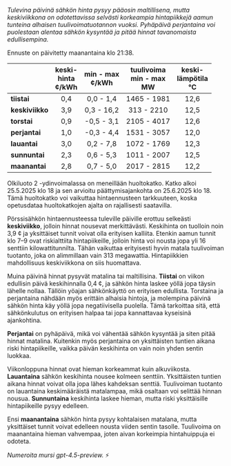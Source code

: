 *Tulevina päivinä sähkön hinta pysyy pääosin maltillisena, mutta keskiviikkona on odotettavissa selvästi korkeampia hintapiikkejä aamun tunteina alhaisen tuulivoimatuotannon vuoksi. Pyhäpäivä perjantaina voi puolestaan alentaa sähkön kysyntää ja pitää hinnat tavanomaista edullisempina.*

Ennuste on päivitetty maanantaina klo 21:38.

|              | keski-<br>hinta<br>¢/kWh | min - max<br>¢/kWh | tuulivoima<br>min - max<br>MW | keski-<br>lämpötila<br>°C |
|:-------------|:----------------:|:----------------:|:-------------:|:-------------:|
| **tiistai**  |        0,4       |      0,0 - 1,4     |     1465 - 1981    |      12,6     |
| **keskiviikko** |     3,9       |     0,3 - 16,2     |      313 - 2210    |      12,5     |
| **torstai**  |        0,9       |    -0,5 - 3,1      |     2105 - 4017    |      12,6     |
| **perjantai**|        1,0       |    -0,3 - 4,4      |     1531 - 3057    |      12,0     |
| **lauantai** |        3,0       |     0,2 - 7,8      |     1072 - 1769    |      12,3     |
| **sunnuntai**|        2,3       |     0,6 - 5,3      |     1011 - 2007    |      12,5     |
| **maanantai**|        2,8       |     0,7 - 5,0      |     2017 - 2815    |      12,2     |

Olkiluoto 2 -ydinvoimalassa on meneillään huoltokatko. Katko alkoi 25.5.2025 klo 18 ja sen arvioitu päättymisajankohta on 25.6.2025 klo 18. Tämä huoltokatko voi vaikuttaa hintaennusteen tarkkuuteen, koska opetusdataa huoltokatkojen ajalta on rajallisesti saatavilla.

Pörssisähkön hintaennusteessa tuleville päiville erottuu selkeästi **keskiviikko**, jolloin hinnat nousevat merkittävästi. Keskihinta on tuolloin noin 3,9 ¢ ja yksittäiset tunnit voivat olla erityisen kalliita. Etenkin aamun tunnit klo 7–9 ovat riskialttiita hintapiikeille, jolloin hinta voi nousta jopa yli 16 senttiin kilowattitunnilta. Tähän vaikuttaa erityisesti hyvin matala tuulivoiman tuotanto, joka on alimmillaan vain 313 megawattia. Hintapiikkien mahdollisuus keskiviikkona on siis huomattava.

Muina päivinä hinnat pysyvät matalina tai maltillisina. **Tiistai** on viikon edullisin päivä keskihinnalla 0,4 ¢, ja sähkön hinta laskee yöllä jopa täysin lähelle nollaa. Tällöin yöajan sähkönkäyttö on erityisen edullista. Torstaina ja perjantaina nähdään myös erittäin alhaisia hintoja, ja molempina päivinä sähkön hinta käy yöllä jopa negatiivisella puolella. Tämä tarkoittaa sitä, että sähkönkulutus on erityisen halpaa tai jopa kannattavaa kyseisinä ajankohtina.

**Perjantai** on pyhäpäivä, mikä voi vähentää sähkön kysyntää ja siten pitää hinnat matalina. Kuitenkin myös perjantaina on yksittäisten tuntien aikana riski hintapiikeille, vaikka päivän keskihinta on vain noin yhden sentin luokkaa.

Viikonloppuna hinnat ovat hieman korkeammat kuin alkuviikosta. **Lauantaina** sähkön keskihinta nousee kolmeen senttiin. Yksittäisten tuntien aikana hinnat voivat olla jopa lähes kahdeksan senttiä. Tuulivoiman tuotanto on lauantaina keskimääräistä matalampaa, mikä osaltaan voi selittää hinnan nousua. **Sunnuntaina** keskihinta laskee hieman, mutta riski yksittäisille hintapiikeille pysyy edelleen.

Ensi **maanantaina** sähkön hinta pysyy kohtalaisen matalana, mutta yksittäiset tunnit voivat edelleen nousta viiden sentin tasolle. Tuulivoima on maanantaina hieman vahvempaa, joten aivan korkeimpia hintahuippuja ei odoteta.

*Numeroita mursi gpt-4.5-preview.* ⚡
